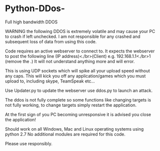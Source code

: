 # Python-DDos-
Full high bandwidth DDOS

WARNING the following DDOS is extremely volatile and may cause your PC to crash if left unchecked. I am not responsible for any crashed and subsequent loss of data from using this code.

Code requires an active webserver to connect to. It expects the webserver to post the following line (IP address)<./br>(Client) e.g. 192.168.1.1<./br>1 (remove the .) It will not understand anything more and will error.

This is using UDP sockets which will spike all your upload speed without any caps. This will kick you off any application/games which you must upload to, including skype, TeamSpeak etc...

Use Updater.py to update the webserver use ddos.py to launch an attack.

The ddos is not fully complete so some functions like changing targets is not fully working, to change targets simply restart the application.

At the first sign of you PC becoming unresponsive it is advised you close the application!

Should work on all Windows, Mac and Linux operating systems using python 2.7 No additional modules are required for this code.

Please use responsibly. 

